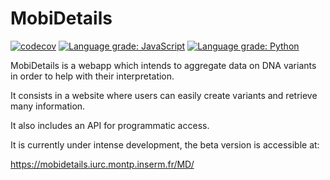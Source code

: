 # MobiDetails

[![codecov](https://codecov.io/gh/beboche/MobiDetails/branch/master/graphs/badge.svg)](https://codecov.io/gh/beboche/MobiDetails)
[![Language grade: JavaScript](https://img.shields.io/lgtm/grade/javascript/g/beboche/MobiDetails.svg?logo=lgtm&logoWidth=18)](https://lgtm.com/projects/g/beboche/MobiDetails/context:javascript)
[![Language grade: Python](https://img.shields.io/lgtm/grade/python/g/beboche/MobiDetails.svg?logo=lgtm&logoWidth=18)](https://lgtm.com/projects/g/beboche/MobiDetails/context:python)

MobiDetails is a webapp which intends to aggregate data on DNA variants in order to help with their interpretation.

It consists in a website where users can easily create variants and retrieve many information.

It also includes an API for programmatic access.

It is currently under intense development, the beta version is accessible at:

https://mobidetails.iurc.montp.inserm.fr/MD/
